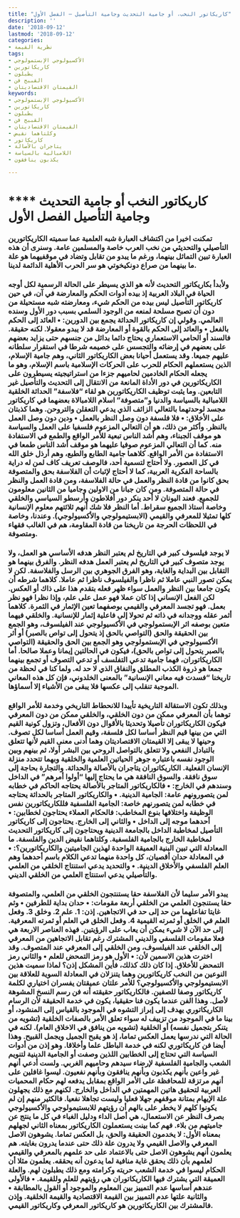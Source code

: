 ```yaml
---
title: "كاريكاتور النخب، أو جامية التحديث وجامية التأصيل – الفصل الأول"
description: ''
date: '2018-09-12'
lastmod: '2018-09-12'
categories:
- نظرية القيمة
tags:
- الأكسيولوجي الإبستمولوجي
- كاريكاتورين
- يطبلون
- القبيح فن
- القيمتان الاقتصاديتان
keywords:
- الأكسيولوجي الإبستمولوجي
- كاريكاتورين
- يطبلون
- القبيح فن
- القيمتان الاقتصاديتان
- وكلتاهما نقيض
- كاريكاتور
- يتاجران بالأصالة
- اللامبالية بالسياسة
- يكذبون ينافقون

---
```

# **** **كاريكاتور النخب أو جامية التحديث وجامية التأصيل الفصل الأول**

### تمكنت اخيرا من اكتشاف العبارة شبه العلمية عما سميته الكاريكاتورين التأصيلي والتحديثي من نخب العرب خاصة والمسلمين عامة. وسنرى أن هذه العبارة تبين التماثل بينهما، ورغم ما يبدو من تقابل وتضاد في موقفيهما هو علة ما بينهما من صراع دونكيخوتي هو سر الحرب الأهلية الدائمة لدينا.

### ولأبدأ بكاريكاتور التحديث لأنه هو الذي يسيطر على الحالة الرسمية لكل أوجه الحياة في البلاد العربية إذ بيده أدوات الحكم والمعارضة في آن، في حين كاريكاتور التأصيل ليس بيده من الحكم شيء، ومعارضته شبه مستحيلة من دون أن تصبح مسلحة لمنعه من الوجود السلمي بسبب دور الأول وسنده العالمي. وقولي إن كاريكاتور الحداثة يجمع بين الدورين: • العائد إلى الحكم بالفعل • والعائد إلى الحكم بالقوة أو المعارضة قد لا يبدو معقولا. لكنه حقيقة. فالسند أو الحامي الاستعماري يحتاج دائما بدائل من جنسهم حتى يزايد بعضهم على بعضهم في إرضائه والتجسس على خصيمه شرطا في استقرار سلطانه عليهم جميعا. وقد يستعمل أحيانا بعض الكاريكاتور الثاني، وهم جامية الإسلام، الذين يستعملهم الحكام للحرب على الحركات الإسلامية باسم الإسلام، وهو ما يجعله الحكام الخادمين لحاميهم جزءا من استراتيجيته يسيطرون على الكاريكاتورين في دور الأداة المانعة من الانتقال إلى التحديث والتأصيل غير التابعين. وما يثبت توظيف الكاريكاتورين هو لقاء “فلاسفة” الحداثة الخلقية اللامبالية بالسياسة والدنيا و”متصوفة” اسلام اللامبالاة بعضهما في كاريكاتور مجسد لوحدتهما بالتعالي الزائف الذي يدعي التعقلن والتروحن. وهما كذبتان على الأخلاق: • فلا فلسفة دون وصل النظر بالعمل • ودين دون وصل العمل بالنظر. وأكثر من ذلك، هو أن التعالي المزعوم فلسفيا على العمل والسياسة هو موقف الجبناء، وهم أشد الناس تبعية للأمر الواقع والطمع في الاستفادة منه. كما أن التعالي المزعوم صوفيا عليهما هو موقف أشد الناس طمعا في الاستفادة من الأمر الواقع. كلاهما جامية الطابع والطبع، وهم أرذل خلق الله في كل العصور. ولا أحتاج لتسمية أحد، فالوصف تعريف كاف لمن له دراية بالساحة الفكرية العربية، كما لا أحتاج لإثبات أن الفلاسفة بحق والمتصوفة بحق كانوا من قادة النظر والعمل في حالة الفلاسفة، ومن قادة العمل والنظر في حالة المتصوفة. ومن كان جبانا من الاولين وجاميا من الثانين معلومون للجميع. فعند اليونان لا أحد ينكر دور أفلاطون وأرسطو السياسي والخلقي وخاصة أستاذ الجميع سقراط. أما النظر فلا شك أنهم ثلاثتهم معلوم الإنسانية كلها تمثيلا للمعرفي والقيمي (الابستيمولوجي والأكسيولوجي). وعندنا، وخاصة في اللحظات الحرجة من تاريخنا من قادة المقاومة، هم في الغالب فقهاء ومتصوفة.

### لا يوجد فيلسوف كبير في التاريخ لم يعتبر النظر هدفه الأساسي هو العمل، ولا يوجد متصوف كبير في التاريخ لم يعتبر العمل هدفه النظر. والفرق بينهما هو التقابل بين البداية والغاية، وهو الفرق الجوهري بين الرسل والفلاسفة. لكن لا يمكن تصور النبي عاملا ثم ناظرا والفيلسوف ناظرا ثم عاملا. كلاهما شرطه أن يكون جامعا بين النظر والعمل سواء ظهر فعله بتقدم هذا على ذاك أو العكس. لكن الفعل الإنساني إذا كان عملا فهو عمل على علم، وإذا نظرا فهو نظر بعمل. فهو تجسد المعرفي والقيمي بوصفهما تعين الإثمار في الثمرة. كلاهما أثمر عقله ووجدانه في ذاته ثم تحولا إلى فاعلية إثمار للإنسانية. والخلقي فيهما متعين بوصفه اثر الإبستمولوجي في الأكسيولوجي عند الفيلسوف، وهو الجمع بين الحقيقة والحق (التواصي بالحق إذ يتحول إلى تواص بالصبر) أو أثر الأكسيولوجي في الإبستمولوجي وهو الجمع بين الحق والحقيقة (التواصي بالصبر يتحول إلى تواص بالحق)، فيكون في الحالتين إيمانا وعملا صالحا. أما الكاريكاتوران، فهما جامية تدعي التفلسف أو تدعي التصوف أو تجمع بينهما جمعا هو ذروة الكذب المطلق والنفاق الذي لا حد له. ولما كنا في لحظة من تاريخنا “فسدت فيه معاني الإنسانية” بالمعنى الخلدوني، فإن كل هذه المعاني الموجبة تنقلب إلى عكسها فلا يبقى من الأشياء إلا أسماؤها.

### وبذلك تكون الاستقالة التاريخية تأييدا للانحطاط التاريخي وخدمة للأمر الواقع توهما بأن المعرفي ممكن من دون الخلقي، والخلقي ممكن من دون المعرفي فيكون الكاريكاتوران تأصيلا وتحديثا بالأقوال دون الأفعال، وتزول كونية القيم التي من بينها قيم النظر أساسا لكل فلسفة، وقيم العمل أساسا لكل تصوف. وحينها لا يبقى إلا القيمتان الاقتصاديتان وهما أدنى معنى القيم لأنها تتعلق بالتبادل النفعي ولا تتعلق بالتواصل الروحي بين البشر أولا، ثم بينهم وبين الوجود نفسه باعتباره جوهر الحياتين العلمية والخلقية وبهما تتحدد منزلة الإنسان الفعلية. الكاريكاتوران يتاجران بالأصالة والحداثة. والتجارة بحاجة إلى سوق نافقة. والسوق النافقة هي ما يحتاج إليها “أولوا أمرهم” في الداخل وسندهم في الخارج: • فالكاريكاتور المتاجر بالأصالة يحتاجه الحاكم في خطابه لمن يتصورونهم عامة: الجامية الدينية. • والكاريكاتور المتاجر بالحداثة يحتاجه في خطابه لمن يتصورنهم خاصة: الجامية الفلسفية فللكاريكاتورين نفس الوظيفة واختلافها بنوع المخاطب: فالحكام العملاء يحتاجون لخطابين: • أحدهما موجه إلى الداخل • والثاني إلى الخارج. يحتاجون إلى كاريكاتور التأصيل لمخاطبة الداخل بالجامعة الدينية ويحتاجون إلى كاريكاتور التحديث لمخاطبة الخارج بالجامية الفلسفية. وكلتاهما نقيض الدين والفلسفة. ما المعادلة التي تبين البنية العميقة الواحدة لهذين الجاميتين والكاريكاتورين؟: • في المعادلة حدان أقصيان، كل واحدة منهما تدعي الكلام باسم أحدهما وهم العلم الفلسفي والأخلاق الدينية. • والتحديد يدعي استنتاج الخلقي من العلمي والتأصيلي يدعي استنتاج العلمي من الخلقي الديني.

### يبدو الأمر سليما لأن الفلاسفة حقا يستنتجون الخلقي من العلمي، والمتصوفة حقا يستنجون العلمي من الخلقي أربعة مقومات: • حدان بداية للطرفين • وثم غايتا تفاعلهما من حد إلى حد في الاتجاهين. إذن: 1. علم 2. وخلق 3. وفعل العلم في الخلق أو ثمرته القيمية 4. وفعل الخلق في العلم أو ثمرته المعرفية. إلى حد الآن لا شيء يمكن أن يعاب على الرؤيتين. فهذه العناصر الاربعة هي فعلا مقومات الفلسفي والديني المشترك رغم تقابل الاتجاهين من المعرفي إلى الخلقي عند الفيلسوف، ومن الخلقي إلى المعرفي عند المتصوف. وقد اخترت هذين الاسمين لأن: • الأول هو رمز التمحض للعلم • والثاني رمز التمحض للأخلاق. إذا كان ذلك كذلك، فأين المشكل إذن؟ لماذا سميت هذين النوعين من النخب كاريكاتورين وهما يتنزلان في المعادلة السوية للعلاقة بين الابستيمولوجي والأكسيولوجي؟ للأمر علتان عميقتان يفسران اختياري لكلمة كاريكاتور وصفا للصفين. فالكاريكاتور حقيقته أنه فن رسم النسخ المشوهة لأصل. وهذا الفن عندما يكون فنا حقيقيا، يكون في خدمة الحقيقة لأن الرسام الكاريكاتوري يهدف إلى إبراز التشوه في الموجود بالقياس إلى المنشود، أو بينا ما في الموجود من تزييف له سواء تعلق الأمر بالصفات الخلقية (تشويه من يتنكر بتجميل نفسه) أو الخلقية (تشويه من ينافق في الاخلاق العام). لكنه في الحالة التي ندرسها يعمل العكس تماما، إذ هو يقبح الجميل ويجمل القبيح. وهذا أيضا فن كاريكاتوري لكنه في خدمة الباطل علما وأخلاقا. وهو إذن من أدوات السياسة التي تحتاج إلى الخطابين اللذين وصفت أو الجامية الدينية لتنويم الشعب والجامية الفلسفية لإرضاء سيدهم وحاميهم الغربي. ولست أدعي أنهم غير واعين بأنهم يكذبون وبأنهم ينافقون وبأنهم نفعيون. ليسوا غافلين على أنهم مرتزقة للمحافظة على الأمر الواقع بمقابل يدفعه لهم حكام المحميات العربية لتحقيق هاتين المهمتين في الداخل والخارج. لكنهم مع ذلك يجهلون علة الإيهام بمتانة موقفهم جهلا فعليا وليست تجاهلا نفعيا. فالكثير منهم إن لم يكونوا كلهم لا يخطر على بالهم أن رؤيتهم للابستيمولوجي والأكسيولوجي بصرف النظر عن الاستعمال، هي أصل الداء ودليل الغباء في كل ما ينتج عن جاميتهم من بلاء. فهم كما بينت يستعملون الكاريكاتور بمعناه الثاني لجهلهم بمعناه الأول: لا يخدمون الحقيقة والحق، بل العكس تماما. يشوهون الاصل المعرفي والاصل القيمي ولا يدرون علة ذلك حتى عندما يدرون بغايته. هم يعلمون أنهم يشوهون الاصل حتى بالاعتماد على حد علمهم بالمعرفي والقيمي لعلمهم بأن ذلك يحقق غاية منافية لما يدعون أنه يحققه. يعلمون مثلا أن الحكام ليسوا في خدمة الشعب حريته وكرامته ومع ذلك يطبلون لهم. والعلة العميقة التي يشترك فيها الكاريكاتوران هي رؤيتهم للعلم وللقيمة. • فالأولى عندهم أساسها عدم التمييز بين المعلوم والموجود أو القول بالمطابقة • والثانية علتها عدم التمييز بين القيمة الاقتصادية والقيمة الخلقية. وإذن فالمشترك بين الكاريكاتورين هو كاريكاتور المعرفي وكاريكاتور القيمي.

###